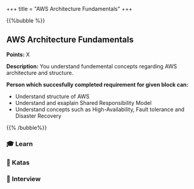 +++
title = "AWS Architecture Fundamentals"
+++

{{%bubble %}}

## AWS Architecture Fundamentals

**Points:** X

**Description:** You understand fundemental concepts regarding AWS architecture and structure.

**Person which succesfully completed requirement for given block can:**

- Understand structure of AWS
- Understand and exaplain Shared Responsibility Model
- Understand concepts such as High-Availability, Fault tolerance and Disaster Recovery

{{% /bubble%}}

### 🎓 Learn
### 📝 Katas
### 🎤 Interview

